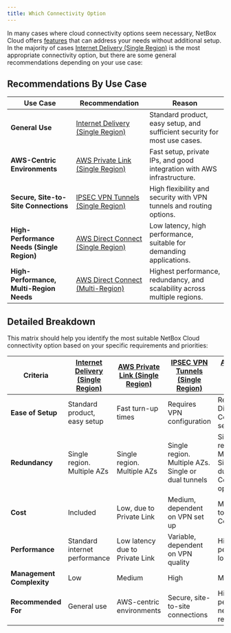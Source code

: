 ```yaml
---
title: Which Connectivity Option
---
```

In many cases where cloud connectivity options seem necessary, NetBox Cloud offers [features](../cloud-connectivity/do-i-need-cloud-connectivity.md) that can address your needs without additional setup. In the majority of cases [Internet Delivery (Single Region)](../cloud-connectivity/internet-delivery.md) is the most appropriate connectivity option, but there are some general recommendations depending on your use case:


## Recommendations By Use Case
| Use Case                            | Recommendation                          | Reason                                                                                 |
|-------------------------------------|-----------------------------------------|----------------------------------------------------------------------------------------|
| **General Use**                     | [Internet Delivery (Single Region)](../cloud-connectivity/internet-delivery.md)       | Standard product, easy setup, and sufficient security for most use cases.              |
| **AWS-Centric Environments**        | [AWS Private Link (Single Region)](../cloud-connectivity/aws-private-link.md)        | Fast setup, private IPs, and good integration with AWS infrastructure.                 |
| **Secure, Site-to-Site Connections**| [IPSEC VPN Tunnels (Single Region)](../cloud-connectivity/ipsec-vpn-tunnels.md)       | High flexibility and security with VPN tunnels and routing options.                    |
| **High-Performance Needs (Single Region)** | [AWS Direct Connect (Single Region)](../cloud-connectivity/aws-direct-connect.md)   | Low latency, high performance, suitable for demanding applications.                    |
| **High-Performance, Multi-Region Needs** | [AWS Direct Connect (Multi-Region)](../cloud-connectivity/aws-direct-connect-multi-region.md)    | Highest performance, redundancy, and scalability across multiple regions.              |


## Detailed Breakdown
This matrix should help you identify the most suitable NetBox Cloud connectivity option based on your specific requirements and priorities:

| Criteria                          | [Internet Delivery (Single Region)](../cloud-connectivity/internet-delivery.md)      | [AWS Private Link (Single Region)](../cloud-connectivity/aws-private-link.md)          | [IPSEC VPN Tunnels (Single Region)](../cloud-connectivity/ipsec-vpn-tunnels.md)       | [AWS Direct Connect (Single Region)](../cloud-connectivity/aws-direct-connect.md)      | [AWS Direct Connect (Multi-Region)](../cloud-connectivity/aws-direct-connect-multi-region.md)      |
|-----------------------------------|----------------------------------------|-------------------------------------------|-----------------------------------------|----------------------------------------|----------------------------------------|
| **Ease of Setup**                 | Standard product, easy setup           | Fast turn-up times                        | Requires VPN configuration              | Requires Direct Connect setup          | Requires Direct Connect setup          |
| **Redundancy**                    | Single region. Multiple AZs            | Single region. Multiple AZs               | Single region. Multiple AZs. Single or dual tunnels | Single region. Multiple AZs. Single or dual Direct Connect options  | Multi Region. Multiple AZs. Replicated NetBoxes |
| **Cost**                          | Included                               | Low, due to Private Link                  | Medium, dependent on VPN set up         | Medium, due to Direct Connect          | Highest, due to multi-region setup |
| **Performance**                   | Standard internet performance          | Low latency due to Private Link           | Variable, dependent on VPN quality      | High performance, low latency          | Highest performance, low latency       |
| **Management Complexity**         | Low                                    | Medium                                    | High                                    | Medium                                 | High                                   |
| **Recommended For**               | General use                            | AWS-centric environments                  | Secure, site-to-site connections        | High-performance needs, single region  | High-performance, multi-region needs   |
